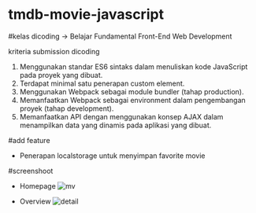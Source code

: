 # tmdb-movie-javascript

#kelas dicoding -> Belajar Fundamental Front-End Web Development


kriteria submission dicoding 

1. Menggunakan standar ES6 sintaks dalam menuliskan kode JavaScript pada proyek yang dibuat.
2. Terdapat minimal satu penerapan custom element.
3. Menggunakan Webpack sebagai module bundler (tahap production). 
4. Memanfaatkan Webpack sebagai environment dalam pengembangan proyek (tahap development).
5. Memanfaatkan API dengan menggunakan konsep AJAX dalam menampilkan data yang dinamis pada aplikasi yang dibuat.

#add feature
- Penerapan localstorage untuk menyimpan favorite movie

#screenshoot

- Homepage
![mv](https://user-images.githubusercontent.com/15800599/82069767-a79ca100-9688-11ea-87ae-e881966e024d.png)

- Overview
![detail](https://user-images.githubusercontent.com/15800599/82070006-fd714900-9688-11ea-95bd-b8c2e0cfcafe.png)
